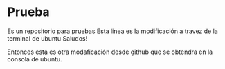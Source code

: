 # Prueba
Es un repositorio para pruebas
Esta linea es la modificación a travez de la terminal de ubuntu
Saludos!

Entonces esta es otra modaficación desde github que se obtendra en la consola de ubuntu.

